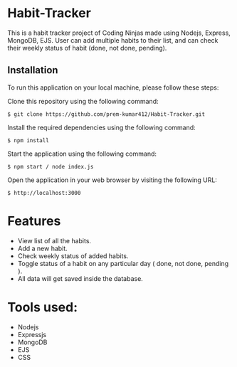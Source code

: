 # Habit-Tracker
This is a habit tracker project of Coding Ninjas made using Nodejs, Express, MongoDB, EJS. User can add multiple habits to their list, and can check their weekly status of habit (done, not done, pending).

## Installation
To run this application on your local machine, please follow these steps:

Clone this repository using the following command:
```
$ git clone https://github.com/prem-kumar412/Habit-Tracker.git
```
Install the required dependencies using the following command:
```
$ npm install 
```
Start the application using the following command:
```
$ npm start / node index.js
```
Open the application in your web browser by visiting the following URL:
```
$ http://localhost:3000 
```
# Features
  - View list of all the habits.
  - Add a new habit.
  - Check weekly status of added habits.
  - Toggle status of a habit on any particular day ( done, not done, pending ).
  - All data will get saved inside the database.

# Tools used:
  - Nodejs
  - Expressjs
  - MongoDB
  - EJS
  - CSS
